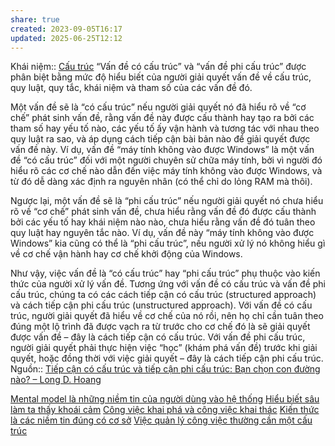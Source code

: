 ```yaml
---
share: true
created: 2023-09-05T16:17
updated: 2025-06-25T12:12
---
```

Khái niệm:: [Cấu trúc](../../%CE%9E%20Kh%C3%A1i%20ni%E1%BB%87m/Nh%E1%BA%ADn%20th%E1%BB%A9c/C%E1%BA%A5u%20tr%C3%BAc.md)
“Vấn đề có cấu trúc” và “vấn đề phi cấu trúc” được phân biệt bằng mức độ hiểu biết của người giải quyết vấn đề về cấu trúc, quy luật, quy tắc, khái niệm và tham số của các vấn đề đó.

Một vấn đề sẽ là “có cấu trúc” nếu người giải quyết nó đã hiểu rõ về “cơ chế” phát sinh vấn đề, rằng vấn đề này được cấu thành hay tạo ra bởi các tham số hay yếu tố nào, các yếu tố ấy vận hành và tương tác với nhau theo quy luật ra sao, và áp dụng cách tiếp cận bài bản nào để giải quyết được vấn đề này. Ví dụ, vấn đề “máy tính không vào được Windows” là một vấn đề “có cấu trúc” đối với một người chuyên sử chữa máy tính, bởi vì người đó hiểu rõ các cơ chế nào dẫn đến việc máy tính không vào được Windows, và từ đó dễ dàng xác định ra nguyên nhân (có thể chỉ do lỏng RAM mà thôi).

Ngược lại, một vấn đề sẽ là “phi cấu trúc” nếu người giải quyết nó chưa hiểu rõ về “cơ chế” phát sinh vấn đề, chưa hiểu rằng vấn đề đó được cấu thành bởi các yếu tố hay khái niệm nào nào, chưa hiểu rằng vấn đề đó tuân theo quy luật hay nguyên tắc nào. Ví dụ, vấn đề này “máy tính không vào được Windows” kia cũng có thể là “phi cấu trúc”, nếu người xử lý nó không hiểu gì về cơ chế vận hành hay cơ chế khởi động của Windows.

Như vậy, việc vấn đề là “có cấu trúc” hay “phi cấu trúc” phụ thuộc vào kiến thức của người xử lý vấn đề. Tương ứng với vấn đề có cấu trúc và vấn đề phi cấu trúc, chúng ta có các cách tiếp cận có cấu trúc (structured approach) và cách tiếp cận phi cấu trúc (unstructured approach). Với vấn đề có cấu trúc, người giải quyết đã hiểu về cơ chế của nó rồi, nên họ chỉ cần tuân theo đúng một lộ trình đã được vạch ra từ trước cho cơ chế đó là sẽ giải quyết được vấn đề – đây là cách tiếp cận có cấu trúc. Với vấn đề phi cấu trúc, người giải quyết phải thực hiện việc “học” (khám phá vấn đề) trước khi giải quyết, hoặc đồng thời với việc giải quyết – đây là cách tiếp cận phi cấu trúc.
Nguồn:: [Tiếp cận có cấu trúc và tiếp cận phi cấu trúc: Bạn chọn con đường nào? – Long D. Hoang](https://longduchoang.wordpress.com/2021/09/25/structured-vs-unstructured-ban-muon-tro-thanh-ai/)

[Mental model là những niềm tin của người dùng vào hệ thống](../G%C3%A1nh%20n%E1%BA%B7ng%20nh%E1%BA%ADn%20th%E1%BB%A9c,%20thi%E1%BA%BFt%20k%E1%BA%BF/Thi%E1%BA%BFt%20k%E1%BA%BF/Mental%20model%20l%C3%A0%20nh%E1%BB%AFng%20ni%E1%BB%81m%20tin%20c%E1%BB%A7a%20ng%C6%B0%E1%BB%9Di%20d%C3%B9ng%20v%C3%A0o%20h%E1%BB%87%20th%E1%BB%91ng.md)
[Hiểu biết sâu làm ta thấy khoái cảm](../Khoa%20h%E1%BB%8Dc%20nh%E1%BA%ADn%20th%E1%BB%A9c/Hi%E1%BB%83u%20bi%E1%BA%BFt%20s%C3%A2u%20l%C3%A0m%20ta%20th%E1%BA%A5y%20kho%C3%A1i%20c%E1%BA%A3m.md)
[Công việc khai phá và công việc khai thác](../../Qu%E1%BA%A3n%20l%C3%BD%20d%E1%BB%B1%20%C3%A1n,%20ph%C3%A1t%20tri%E1%BB%83n%20s%E1%BA%A3n%20ph%E1%BA%A9m,%20x%C3%A2y%20d%E1%BB%B1ng%20t%E1%BB%95%20ch%E1%BB%A9c/C%C3%B4ng%20vi%E1%BB%87c/B%E1%BA%A5t%20%C4%91%E1%BB%8Bnh%20v%C3%A0%20kh%C3%A1m%20ph%C3%A1/C%C3%B4ng%20vi%E1%BB%87c%20khai%20ph%C3%A1%20v%C3%A0%20c%C3%B4ng%20vi%E1%BB%87c%20khai%20th%C3%A1c.md)
[Kiến thức là các niềm tin đúng có cơ sở](./Ki%E1%BA%BFn%20th%E1%BB%A9c%20l%C3%A0%20c%C3%A1c%20ni%E1%BB%81m%20tin%20%C4%91%C3%BAng%20c%C3%B3%20c%C6%A1%20s%E1%BB%9F.md)
[Việc quản lý công việc thường cần một cấu trúc](../../Qu%E1%BA%A3n%20l%C3%BD%20d%E1%BB%B1%20%C3%A1n,%20ph%C3%A1t%20tri%E1%BB%83n%20s%E1%BA%A3n%20ph%E1%BA%A9m,%20x%C3%A2y%20d%E1%BB%B1ng%20t%E1%BB%95%20ch%E1%BB%A9c/H%E1%BB%87%20th%E1%BB%91ng%20th%C3%B4ng%20tin/C%E1%BA%A5u%20tr%C3%BAc/Vi%E1%BB%87c%20qu%E1%BA%A3n%20l%C3%BD%20c%C3%B4ng%20vi%E1%BB%87c%20th%C6%B0%E1%BB%9Dng%20c%E1%BA%A7n%20m%E1%BB%99t%20c%E1%BA%A5u%20tr%C3%BAc.md)


